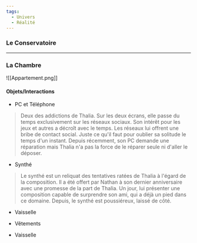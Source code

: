 ```yaml
---
tags:
  - Univers
  - Réalité
---
```

### Le Conservatoire

---
### La Chambre

![[Appartement.png]]
#### Objets/Interactions 

- PC et Téléphone

> Deux des addictions de Thalia. Sur les deux écrans, elle passe du temps exclusivement sur les réseaux sociaux. Son intérêt pour les jeux et autres a décroît avec le temps. Les réseaux lui offrent une bribe de contact social. Juste ce qu'il faut pour oublier sa solitude le temps d'un instant. Depuis récemment, son PC demande une réparation mais Thalia n'a pas la force de le réparer seule ni d'aller le déposer. 

- Synthé

> Le synthé est un reliquat des tentatives ratées de Thalia à l'égard de la composition. Il a été offert par Nathan à son dernier anniversaire avec une promesse de la part de Thalia. Un jour, lui présenter une composition capable de surprendre son ami, qui a déjà un pied dans ce domaine. Depuis, le synthé est poussiéreux, laissé de côté.

- Vaisselle

> 

- Vêtements

> 

- Vaisselle

> 